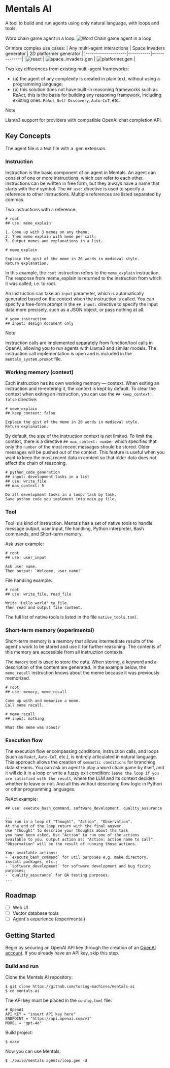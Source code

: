 # Mentals AI

A tool to build and run agents using only natural language, with loops and tools.

Word chain game agent in a loop:
![Word Chain game agent in a loop](assets/word_chain.gen.gif)

Or more complex use cases:
| Any multi-agent interactions | Space Invaders generator | 2D platformer generator |
|--------------------|-----------|--------------|
|![react](assets/react.png) | ![space_invaders.gen](assets/space_invaders.gif) | ![platformer.gen](assets/mario.gif) |

Two key differences from existing multi-agent frameworks: 
* (a) the agent of any complexity is created in plain text, without using a programming language; 
* (b) this solution does not have built-in reasoning frameworks such as ReAct; this is the basis for building any reasoning framework, including existing ones: `ReAct`, `Self-Discovery`, `Auto-CoT`, etc.

> [!NOTE]
> Llama3 support for providers with compatible OpenAI chat completion API.

## Key Concepts

The agent file is a text file with a .gen extension.

### Instruction

Instruction is the basic component of an agent in Mentals. An agent can consist of one or more instructions, which can refer to each other. Instructions can be written in free form, but they always have a name that starts with the `#` symbol. The `## use:` directive is used to specify a reference to other instructions. Multiple references are listed separated by commas.

Two instructions with a reference:

```
# root
## use: meme_explain

1. Come up with 3 memes on any theme;
2. Then meme explain with meme per call;
3. Output memes and explanations in a list.

# meme_explain

Explain the gist of the meme in 20 words in medieval style.
Return explanation.
```

In this example, the `root` instruction refers to the `meme_explain` instruction. The response from 
meme_explain is returned to the instruction from which it was called, i.e. to root.

An instruction can take an `input` parameter, which is automatically generated based on the context when the instruction is called. You can specify a free-form prompt in the `## input:` directive to specify the input data more precisely, such as a JSON object, or pass nothing at all.

```
# some_instruction
## input: design document only
```

> [!NOTE]
> Instruction calls are implemented separately from function/tool calls in OpenAI, allowing you to run agents with Llama3 and similar models. The instruction call implementation is open and is included in the `mentals_system.prompt` file.

### Working memory (context)

Each instruction has its own working memory — context. When exiting an instruction and re-entering it, the context is kept by default. To clear the context when exiting an instruction, you can use the `## keep_context: false` directive:

```
# meme_explain
## keep_context: false

Explain the gist of the meme in 20 words in medieval style.
Return explanation.
```

By default, the size of the instruction context is not limited. To limit the context, there is a directive `## max_context: number` which specifies that only the `number` of the most recent messages should be stored. Older messages will be pushed out of the context. This feature is useful when you want to keep the most recent data in context so that older data does not affect the chain of reasoning.

```
# python_code_generation
## input: development tasks in a list
## use: write_file
## max_context: 5

Do all development tasks in a loop: task by task.
Save python code you implement into main.py file.
```

### Tool

Tool is a kind of instruction. Mentals has a set of native tools to handle message output, user input, file handling, Python interpreter, Bash commands, and Short-term memory.

Ask user example:
```
# root
## use: user_input

Ask user name.
Then output: `Welcome, user_name!`
```

File handling example:
```
# root
## use: write_file, read_file

Write 'Hello world' to file.
Then read and output file content.
```

The full list of native tools is listed in the file `native_tools.toml`.

### Short-term memory (experimental)

Short-term memory is a memory that allows intermediate results of the agent's work to be stored and use it for further reasoning. The contents of this memory are accessible from all instruction contexts.

The `memory` tool is used to store the data. When storing, a keyword and a description of the content are generated. In the example below, the `meme_recall` instruction knows about the meme because it was previously memorized.

```
# root
## use: memory, meme_recall

Come up with and memorize a meme.
Call meme recall.

# meme_recall
## input: nothing

What the meme was about?
```

### Execution flow

The execution flow encompassing conditions, instruction calls, and loops (such as `ReAct`, 
`Auto-CoT`, etc.), is entirely articulated in natural language. This approach allows 
the creation of `semantic conditions` for branching data streams. You can ask an agent 
to play a word chain game by itself, and it will do it in a loop or write a fuzzy exit 
condition: `leave the loop if you are satisfied with the result`, where the LLM and its 
context decides whether to leave or not. And all this without describing flow logic in 
Python or other programming languages.

ReAct example:

```
## use: execute_bash_command, software_development, quality_assurance

...
You run in a loop of "Thought", "Action", "Observation".
At the end of the loop return with the final answer.
Use "Thought" to describe your thoughts about the task 
you have been asked. Use "Action" to run one of the actions 
available to you. Output action as: "Action: action name to call".
"Observation" will be the result of running those actions.

Your available actions:
- `execute_bash_command` for util purposes e.g. make directory, install packages, etc.;
- `software_development` for software development and bug fixing purposes;
- `quality_assurance` for QA testing purposes.
...
```

## Roadmap

- [ ] Web UI
- [ ] Vector database tools
- [ ] Agent's experience (experimental)

## Getting Started

Begin by securing an OpenAI API key through the creation of an  [OpenAI
account](https://platform.openai.com/docs/quickstart?context=node). If you already have 
an API key, skip this step.

### Build and run

Clone the Mentals AI repository:
```shell
$ git clone https://github.com/turing-machines/mentals-ai
$ cd mentals-ai
```

The API key must be placed in the `config.toml` file:
```
# OpenAI
API_KEY = "insert API key here"
ENDPOINT = "https://api.openai.com/v1"
MODEL = "gpt-4o"
```

Build project:
```
$ make
```

Now you can use Mentals:
```shell
$ ./build/mentals agents/loop.gen -d
```
